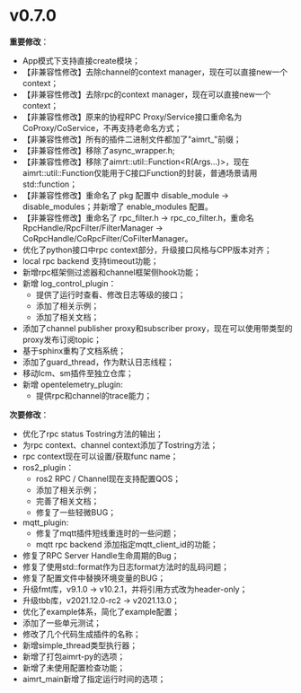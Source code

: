 # v0.7.0 


**重要修改**：
- App模式下支持直接create模块；
- 【非兼容性修改】去除channel的context manager，现在可以直接new一个context；
- 【非兼容性修改】去除rpc的context manager，现在可以直接new一个context；
- 【非兼容性修改】原来的协程RPC Proxy/Service接口重命名为CoProxy/CoService，不再支持老命名方式；
- 【非兼容性修改】所有的插件二进制文件都加了"aimrt_"前缀；
- 【非兼容性修改】移除了async_wrapper.h;
- 【非兼容性修改】移除了aimrt::util::Function<R(Args...)>，现在aimrt::util::Function仅能用于C接口Function的封装，普通场景请用std::function；
- 【非兼容性修改】重命名了 pkg 配置中 disable_module -> disable_modules；并新增了 enable_modules 配置。
- 【非兼容性修改】重命名了 rpc_filter.h -> rpc_co_filter.h，重命名RpcHandle/RpcFilter/FilterManager -> CoRpcHandle/CoRpcFilter/CoFilterManager。
- 优化了python接口中rpc context部分，升级接口风格与CPP版本对齐；
- local rpc backend 支持timeout功能；
- 新增rpc框架侧过滤器和channel框架侧hook功能；
- 新增 log_control_plugin：
  - 提供了运行时查看、修改日志等级的接口；
  - 添加了相关示例；
  - 添加了相关文档；
- 添加了channel publisher proxy和subscriber proxy，现在可以使用带类型的proxy发布订阅topic；
- 基于sphinx重构了文档系统；
- 添加了guard_thread，作为默认日志线程；
- 移动lcm、sm插件至独立仓库；
- 新增 opentelemetry_plugin:
  - 提供rpc和channel的trace能力；

**次要修改**：
- 优化了rpc status Tostring方法的输出；
- 为rpc context、channel context添加了Tostring方法；
- rpc context现在可以设置/获取func name；
- ros2_plugin：
  - ros2 RPC / Channel现在支持配置QOS；
  - 添加了相关示例；
  - 完善了相关文档；
  - 修复了一些轻微BUG；
- mqtt_plugin:
  - 修复了mqtt插件短线重连时的一些问题；
  - mqtt rpc backend 添加指定mqtt_client_id的功能；
- 修复了RPC Server Handle生命周期的Bug；
- 修复了使用std::format作为日志format方法时的乱码问题；
- 修复了配置文件中替换环境变量的BUG；
- 升级fmt库，v9.1.0 -> v10.2.1，并将引用方式改为header-only；
- 升级tbb库，v2021.12.0-rc2 -> v2021.13.0；
- 优化了example体系，简化了example配置；
- 添加了一些单元测试；
- 修改了几个代码生成插件的名称；
- 新增simple_thread类型执行器；
- 新增了打包aimrt-py的选项；
- 新增了未使用配置检查功能；
- aimrt_main新增了指定运行时间的选项；

